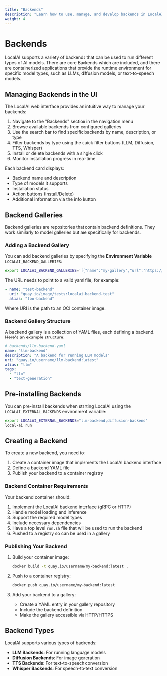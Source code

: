 ```yaml
---
title: "Backends"
description: "Learn how to use, manage, and develop backends in LocalAI"
weight: 4
---
```


# Backends

LocalAI supports a variety of backends that can be used to run different types of AI models. There are core Backends which are included, and there are containerized applications that provide the runtime environment for specific model types, such as LLMs, diffusion models, or text-to-speech models.

## Managing Backends in the UI

The LocalAI web interface provides an intuitive way to manage your backends:

1. Navigate to the "Backends" section in the navigation menu
2. Browse available backends from configured galleries
3. Use the search bar to find specific backends by name, description, or type
4. Filter backends by type using the quick filter buttons (LLM, Diffusion, TTS, Whisper)
5. Install or delete backends with a single click
6. Monitor installation progress in real-time

Each backend card displays:
- Backend name and description
- Type of models it supports
- Installation status
- Action buttons (Install/Delete)
- Additional information via the info button

## Backend Galleries

Backend galleries are repositories that contain backend definitions. They work similarly to model galleries but are specifically for backends.

### Adding a Backend Gallery

You can add backend galleries by specifying the **Environment Variable**  `LOCALAI_BACKEND_GALLERIES`:

```bash
export LOCALAI_BACKEND_GALLERIES='[{"name":"my-gallery","url":"https://raw.githubusercontent.com/username/repo/main/backends"}]'
```
The URL needs to point to a valid yaml file, for example:

```yaml
- name: "test-backend"
  uri: "quay.io/image/tests:localai-backend-test"
  alias: "foo-backend"
```

Where URI is the path to an OCI container image.

### Backend Gallery Structure

A backend gallery is a collection of YAML files, each defining a backend. Here's an example structure:

```yaml
# backends/llm-backend.yaml
name: "llm-backend"
description: "A backend for running LLM models"
uri: "quay.io/username/llm-backend:latest"
alias: "llm"
tags:
  - "llm"
  - "text-generation"
```

## Pre-installing Backends

You can pre-install backends when starting LocalAI using the `LOCALAI_EXTERNAL_BACKENDS` environment variable:

```bash
export LOCALAI_EXTERNAL_BACKENDS="llm-backend,diffusion-backend"
local-ai run
```

## Creating a Backend

To create a new backend, you need to:

1. Create a container image that implements the LocalAI backend interface
2. Define a backend YAML file
3. Publish your backend to a container registry

### Backend Container Requirements

Your backend container should:

1. Implement the LocalAI backend interface (gRPC or HTTP)
2. Handle model loading and inference
3. Support the required model types
4. Include necessary dependencies
5. Have a top level `run.sh` file that will be used to run the backend
6. Pushed to a registry so can be used in a gallery


### Publishing Your Backend

1. Build your container image:
   ```bash
   docker build -t quay.io/username/my-backend:latest .
   ```

2. Push to a container registry:
   ```bash
   docker push quay.io/username/my-backend:latest
   ```

3. Add your backend to a gallery:
   - Create a YAML entry in your gallery repository
   - Include the backend definition
   - Make the gallery accessible via HTTP/HTTPS

## Backend Types

LocalAI supports various types of backends:

- **LLM Backends**: For running language models
- **Diffusion Backends**: For image generation
- **TTS Backends**: For text-to-speech conversion
- **Whisper Backends**: For speech-to-text conversion